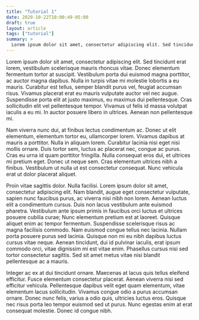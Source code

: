 ```yaml
---
title: "Tutorial 1"
date: 2020-10-22T10:00:49-05:00
draft: true
layout: article
tags: ["tutorial"]
summary: >
  Lorem ipsum dolor sit amet, consectetur adipiscing elit. Sed tincidunt erat lorem, vestibulum scelerisque mauris rhoncus vitae. Donec elementum fermentum tortor at suscipit.
---
```


Lorem ipsum dolor sit amet, consectetur adipiscing elit. Sed tincidunt erat lorem, vestibulum scelerisque mauris rhoncus vitae. Donec elementum fermentum tortor at suscipit. Vestibulum porta dui euismod magna porttitor, ac auctor magna dapibus. Nulla in turpis vitae mi molestie lobortis a eu mauris. Curabitur est tellus, semper blandit purus vel, feugiat accumsan risus. Vivamus placerat erat eu mauris vulputate auctor vel nec augue. Suspendisse porta elit at justo maximus, eu maximus dui pellentesque. Cras sollicitudin elit vel pellentesque tempor. Vivamus ut felis id massa volutpat iaculis a eu mi. In auctor posuere libero in ultrices. Aenean non pellentesque mi.

Nam viverra nunc dui, at finibus lectus condimentum ac. Donec ut elit elementum, elementum tortor eu, ullamcorper lorem. Vivamus dapibus at mauris a porttitor. Nulla in aliquam lorem. Curabitur lacinia nisi eget nisi mollis ornare. Duis tortor sem, luctus ac placerat nec, congue ac purus. Cras eu urna id quam porttitor fringilla. Nulla consequat eros dui, et ultrices mi pretium eget. Donec ut neque sem. Cras elementum ultrices nibh a finibus. Vestibulum ut nulla ut est consectetur consequat. Nunc vehicula erat ut dolor placerat aliquet.

Proin vitae sagittis dolor. Nulla facilisi. Lorem ipsum dolor sit amet, consectetur adipiscing elit. Nam blandit, augue eget consectetur vulputate, sapien nunc faucibus purus, ac viverra nisi nibh non lorem. Aenean luctus elit a condimentum cursus. Duis non lacus vestibulum ante euismod pharetra. Vestibulum ante ipsum primis in faucibus orci luctus et ultrices posuere cubilia curae; Nunc elementum pretium est at laoreet. Quisque aliquet enim ac tempor fermentum. Suspendisse scelerisque risus ac magna facilisis commodo. Nam euismod congue tellus nec lacinia. Nullam porta posuere purus sed lacinia. Quisque non mi eu nibh dapibus luctus cursus vitae neque. Aenean tincidunt, dui id pulvinar iaculis, erat ipsum commodo orci, vitae dignissim mi est vitae enim. Phasellus cursus nisi sed tortor consectetur sagittis. Sed sit amet metus vitae nisi blandit pellentesque ac a mauris.

Integer ac ex at dui tincidunt ornare. Maecenas at lacus quis tellus eleifend efficitur. Fusce elementum consectetur placerat. Aenean viverra nisi sed efficitur vehicula. Pellentesque dapibus velit eget quam elementum, vitae elementum lacus sollicitudin. Vivamus congue odio a purus accumsan ornare. Donec nunc felis, varius a odio quis, ultricies luctus eros. Quisque nec risus porta leo tempor euismod sed ut purus. Nunc egestas enim at erat consequat molestie. Donec id congue nibh.
